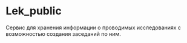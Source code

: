 # Lek_public
Сервис для хранения информации о проводимых исследованиях с возможностью создания заседаний по ним.
